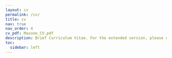 ```yaml
---
layout: cv
permalink: /cv/
title: cv
nav: true
nav_order: 4
cv_pdf: Masone_CV.pdf
description: Brief Curriculum Vitae. For the extended version, please check the pdf version.
toc:
  sidebar: left
---
```

